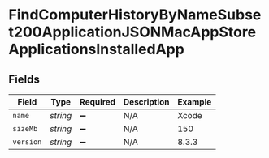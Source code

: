 # FindComputerHistoryByNameSubset200ApplicationJSONMacAppStoreApplicationsInstalledApp


## Fields

| Field              | Type               | Required           | Description        | Example            |
| ------------------ | ------------------ | ------------------ | ------------------ | ------------------ |
| `name`             | *string*           | :heavy_minus_sign: | N/A                | Xcode              |
| `sizeMb`           | *string*           | :heavy_minus_sign: | N/A                | 150                |
| `version`          | *string*           | :heavy_minus_sign: | N/A                | 8.3.3              |